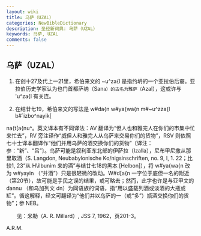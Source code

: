 ```yaml
---
layout: wiki
title: 乌萨（UZAL）
categories: NewBibleDictionary
description: 圣经新词典: 乌萨（UZAL）
keywords: 乌萨, UZAL
comments: false
---
```


## 乌萨（UZAL）

1. 在创十27及代上一21里，希伯来文的 ~u^za{l 是指约坍的一个亚拉伯后裔。亚拉伯历史学家认为也门首都萨纳（San`a）的古名为雅萨（`Azal），这或许与 'u^za{l 有关连。

2. 在结廿七19，希伯来文的写法是 w#da{n w#ya{wa{n m#~u^zza{l b#`izbo^nayik[

na{t[a{nu^。英文译本有不同译法：AV 翻译为“但人也和雅完人在你们的市集中忙来忙去”，RV 旁注译作“威但人和雅完人从乌萨来交易你们的货物”，RSV 则依照七十士译本翻译作“他们并用乌萨的酒交换你们的货物”〔译注：参：“新”、“吕”〕。乌萨可能是叙利亚东北部的伊萨拉（Izalla），尼布甲尼撒从那里取酒（S. Langdon, Neubabylonische Ko/nigsinschriften, no. 9, I, 1. 22；比较1, 23“从 H\ilbunim 来的酒”与结廿七18的黑本 [Helbon]），将 w#ya{wa{n 改为 w#yayin （“并酒”）只是很轻微的改动。W#d[a{n 一字位于底但一名的附近（第20节），故可能是手民之误的结果，或可略去；然而，此字也许是与亚甲文的 dannu （和乌加列文 dn）为同语族的词语，指“用以盛载列酒或淡酒的大瓶或缸”。循这解释，经文可翻译为“他们并以乌萨的一（或“多”）瓶酒交换你们的货物”；参 NEB。

　　见：米勒（A. R. Millard）, JSS 7, 1962，页201-3。

A.R.M.








